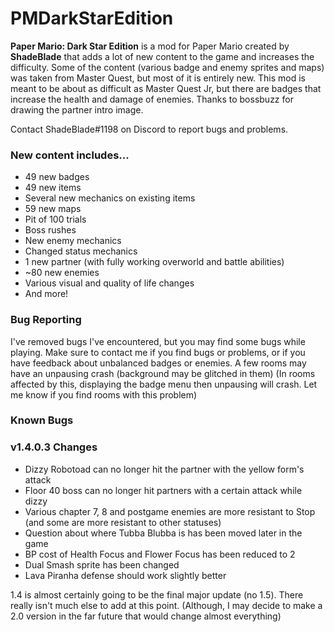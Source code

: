 # PMDarkStarEdition
**Paper Mario: Dark Star Edition** is a mod for Paper Mario created by **ShadeBlade** that adds a lot of new content to the game and increases the difficulty.
Some of the content (various badge and enemy sprites and maps) was taken from Master Quest, but most of it is entirely new.
This mod is meant to be about as difficult as Master Quest Jr, but there are badges that increase the health and damage of enemies.
Thanks to bossbuzz for drawing the partner intro image.

Contact ShadeBlade#1198 on Discord to report bugs and problems.

### **New content includes...**
- 49 new badges
- 49 new items
- Several new mechanics on existing items
- 59 new maps
- Pit of 100 trials
- Boss rushes
- New enemy mechanics
- Changed status mechanics
- 1 new partner (with fully working overworld and battle abilities)
- ~80 new enemies
- Various visual and quality of life changes
- And more!

### Bug Reporting
I've removed bugs I've encountered, but you may find some bugs while playing.
Make sure to contact me if you find bugs or problems, or if you have feedback about unbalanced badges or enemies.
A few rooms may have an unpausing crash (background may be glitched in them) (In rooms affected by this, displaying the badge menu then unpausing will crash. Let me know if you find rooms with this problem)

### Known Bugs


### v1.4.0.3 Changes
- Dizzy Robotoad can no longer hit the partner with the yellow form's attack
- Floor 40 boss can no longer hit partners with a certain attack while dizzy
- Various chapter 7, 8 and postgame enemies are more resistant to Stop (and some are more resistant to other statuses)
- Question about where Tubba Blubba is has been moved later in the game
- BP cost of Health Focus and Flower Focus has been reduced to 2
- Dual Smash sprite has been changed
- Lava Piranha defense should work slightly better

1.4 is almost certainly going to be the final major update (no 1.5). There really isn't much else to add at this point. 
(Although, I may decide to make a 2.0 version in the far future that would change almost everything)